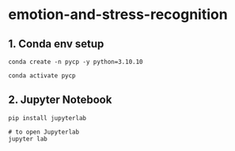 # emotion-and-stress-recognition

## 1. Conda env setup 

```
conda create -n pycp -y python=3.10.10             
```

```
conda activate pycp
``` 

## 2. Jupyter Notebook 

```
pip install jupyterlab
```

```
# to open Jupyterlab 
jupyter lab
```